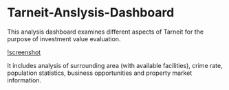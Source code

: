 # Tarneit-Anslysis-Dashboard
This analysis dashboard examines different aspects of Tarneit for the purpose of investment value evaluation.

[!screenshot](Tarneit-dashboard.png)

 It includes analysis of surrounding area (with available facilities), crime rate, population statistics, business opportunities and property market information.
 
 
